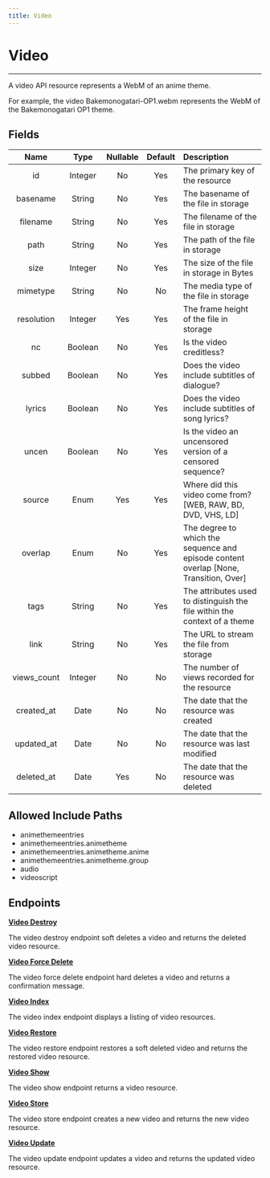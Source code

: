```yaml
---
title: Video
---
```


# Video

---

A video API resource represents a WebM of an anime theme.

For example, the video Bakemonogatari-OP1.webm represents the WebM of the Bakemonogatari OP1 theme.

## Fields

|    Name     |  Type   | Nullable | Default | Description                                                                           |
| :---------: | :-----: | :------: | :-----: | :------------------------------------------------------------------------------------ |
| id          | Integer | No       | Yes     | The primary key of the resource                                                       |
| basename    | String  | No       | Yes     | The basename of the file in storage                                                   |
| filename    | String  | No       | Yes     | The filename of the file in storage                                                   |
| path        | String  | No       | Yes     | The path of the file in storage                                                       |
| size        | Integer | No       | Yes     | The size of the file in storage in Bytes                                              |
| mimetype    | String  | No       | No      | The media type of the file in storage                                                 |
| resolution  | Integer | Yes      | Yes     | The frame height of the file in storage                                               |
| nc          | Boolean | No       | Yes     | Is the video creditless?                                                              |
| subbed      | Boolean | No       | Yes     | Does the video include subtitles of dialogue?                                         |
| lyrics      | Boolean | No       | Yes     | Does the video include subtitles of song lyrics?                                      |
| uncen       | Boolean | No       | Yes     | Is the video an uncensored version of a censored sequence?                            |
| source      | Enum    | Yes      | Yes     | Where did this video come from? [WEB, RAW, BD, DVD, VHS, LD]                          |
| overlap     | Enum    | No       | Yes     | The degree to which the sequence and episode content overlap [None, Transition, Over] |
| tags        | String  | No       | Yes     | The attributes used to distinguish the file within the context of a theme             |
| link        | String  | No       | Yes     | The URL to stream the file from storage                                               |
| views_count | Integer | No       | No      | The number of views recorded for the resource                                         |
| created_at  | Date    | No       | No      | The date that the resource was created                                                |
| updated_at  | Date    | No       | No      | The date that the resource was last modified                                          |
| deleted_at  | Date    | Yes      | No      | The date that the resource was deleted                                                |

## Allowed Include Paths

* animethemeentries
* animethemeentries.animetheme
* animethemeentries.animetheme.anime
* animethemeentries.animetheme.group
* audio
* videoscript

## Endpoints

**[Video Destroy](/wiki/video/destroy/)**

The video destroy endpoint soft deletes a video and returns the deleted video resource.

**[Video Force Delete](/wiki/video/forceDelete/)**

The video force delete endpoint hard deletes a video and returns a confirmation message.

**[Video Index](/wiki/video/index/)**

The video index endpoint displays a listing of video resources.

**[Video Restore](/wiki/video/restore/)**

The video restore endpoint restores a soft deleted video and returns the restored video resource.

**[Video Show](/wiki/video/show/)**

The video show endpoint returns a video resource.

**[Video Store](/wiki/video/store/)**

The video store endpoint creates a new video and returns the new video resource.

**[Video Update](/wiki/video/update/)**

The video update endpoint updates a video and returns the updated video resource.